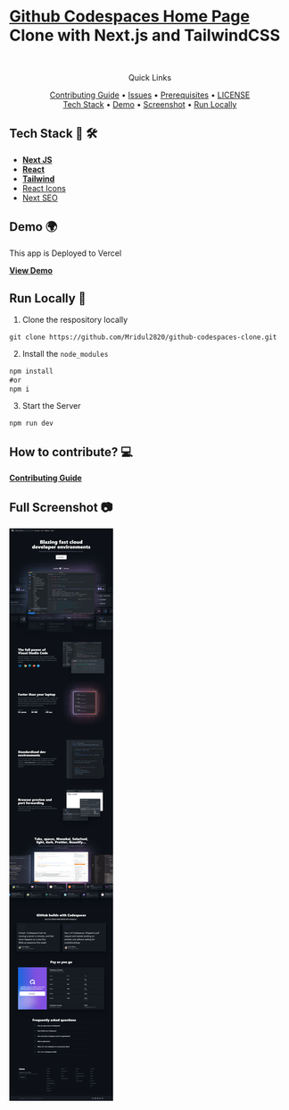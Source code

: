 # [Github Codespaces Home Page](https://github.com/features/codespaces) Clone with Next.js and TailwindCSS

<br />

<div align="center">
    <p>Quick Links</p>
    <a href="CONTRIBUTING.md">Contributing Guide</a> •
    <a href="https://github.com/Mridul2820/github-codespaces-clone/issues">Issues</a> •
    <a href="https://github.com/Mridul2820/github-codespaces-clone/pulls">Prerequisites</a> •
    <a href="LICENSE">LICENSE</a>
    <br />
    <a href="#tech-stack--">Tech Stack</a> •
    <a href="#demo-">Demo</a> •
    <a href="#full-screenshot-">Screenshot</a> •
    <a href="#run-locally-">Run Locally</a>
</div>

## Tech Stack 👾 🛠

- **[Next JS](https://nextjs.org/)**
- **[React](https://reactjs.org/)**
- **[Tailwind](https://tailwindcss.com/)**
- [React Icons](https://react-icons.github.io/react-icons/)
- [Next SEO](https://github.com/garmeeh/next-seo)

## Demo 🌍
This app is Deployed to Vercel
<br />

**[View Demo](http://github-codespaces-clone.vercel.app/)**


## Run Locally 🤠
1. Clone the respository locally
```
git clone https://github.com/Mridul2820/github-codespaces-clone.git
```

2. Install the `node_modules`
```
npm install
#or
npm i
```
3. Start the Server
```
npm run dev
```


## How to contribute? 💻
**<a href="CONTRIBUTING.md">Contributing Guide</a>**

## Full Screenshot 📷
<img src="/public/full-screenshot.png" />
